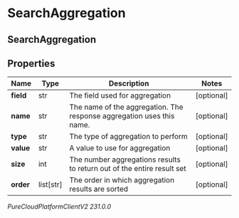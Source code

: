 # SearchAggregation

## SearchAggregation

## Properties

|Name | Type | Description | Notes|
|------------ | ------------- | ------------- | -------------|
| **field** | str | The field used for aggregation | [optional] |
| **name** | str | The name of the aggregation. The response aggregation uses this name. | [optional] |
| **type** | str | The type of aggregation to perform | [optional] |
| **value** | str | A value to use for aggregation | [optional] |
| **size** | int | The number aggregations results to return out of the entire result set | [optional] |
| **order** | list[str] | The order in which aggregation results are sorted | [optional] |



_PureCloudPlatformClientV2 231.0.0_
